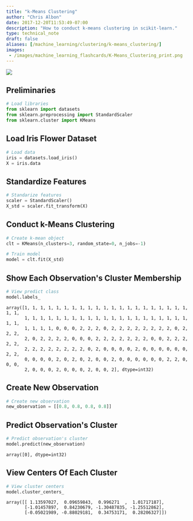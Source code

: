 ```yaml
---
title: "k-Means Clustering"
author: "Chris Albon"
date: 2017-12-20T11:53:49-07:00
description: "How to conduct k-means clustering in scikit-learn."
type: technical_note
draft: false
aliases: [/machine_learning/clustering/k-means_clustering/]
images:
 - /images/machine_learning_flashcards/K-Means_Clustering_print.png
---
```

<a alt="k-Means Clustering" href="https://machinelearningflashcards.com">
    <img src="/images/machine_learning_flashcards/K-Means_Clustering_print.png" class="flashcard center-block">
</a>

## Preliminaries


```python
# Load libraries
from sklearn import datasets
from sklearn.preprocessing import StandardScaler
from sklearn.cluster import KMeans
```

## Load Iris Flower Dataset


```python
# Load data
iris = datasets.load_iris()
X = iris.data
```

## Standardize Features


```python
# Standarize features
scaler = StandardScaler()
X_std = scaler.fit_transform(X)
```

## Conduct k-Means Clustering


```python
# Create k-mean object
clt = KMeans(n_clusters=3, random_state=0, n_jobs=-1)

# Train model
model = clt.fit(X_std)
```

## Show Each Observation's Cluster Membership


```python
# View predict class
model.labels_
```




    array([1, 1, 1, 1, 1, 1, 1, 1, 1, 1, 1, 1, 1, 1, 1, 1, 1, 1, 1, 1, 1, 1, 1,
           1, 1, 1, 1, 1, 1, 1, 1, 1, 1, 1, 1, 1, 1, 1, 1, 1, 1, 1, 1, 1, 1, 1,
           1, 1, 1, 1, 0, 0, 0, 2, 2, 2, 0, 2, 2, 2, 2, 2, 2, 2, 2, 0, 2, 2, 2,
           2, 0, 2, 2, 2, 2, 0, 0, 0, 2, 2, 2, 2, 2, 2, 2, 0, 0, 2, 2, 2, 2, 2,
           2, 2, 2, 2, 2, 2, 2, 2, 0, 2, 0, 0, 0, 0, 2, 0, 0, 0, 0, 0, 0, 2, 2,
           0, 0, 0, 0, 2, 0, 2, 0, 2, 0, 0, 2, 0, 0, 0, 0, 0, 0, 2, 2, 0, 0, 0,
           2, 0, 0, 0, 2, 0, 0, 0, 2, 0, 0, 2], dtype=int32)



## Create New Observation


```python
# Create new observation
new_observation = [[0.8, 0.8, 0.8, 0.8]]
```

## Predict Observation's Cluster


```python
# Predict observation's cluster
model.predict(new_observation)
```




    array([0], dtype=int32)



## View Centers Of Each Cluster


```python
# View cluster centers
model.cluster_centers_
```




    array([[ 1.13597027,  0.09659843,  0.996271  ,  1.01717187],
           [-1.01457897,  0.84230679, -1.30487835, -1.25512862],
           [-0.05021989, -0.88029181,  0.34753171,  0.28206327]])


